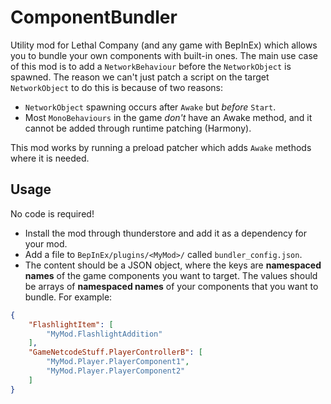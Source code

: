 # ComponentBundler

Utility mod for Lethal Company (and any game with BepInEx) which allows you to bundle your own components with built-in ones. 
The main use case of this mod is to add a `NetworkBehaviour` before the `NetworkObject` is spawned.
The reason we can't just patch a script on the target `NetworkObject` to do this is because of two reasons:

- `NetworkObject` spawning occurs after `Awake` but *before* `Start`.
- Most `MonoBehaviours` in the game *don't* have an Awake method, and it cannot be added through runtime patching (Harmony).

This mod works by running a preload patcher which adds `Awake` methods where it is needed.

## Usage

No code is required! 

- Install the mod through thunderstore and add it as a dependency for your mod.
- Add a file to `BepInEx/plugins/<MyMod>/` called `bundler_config.json`.
- The content should be a JSON object, where the keys are **namespaced names** of the game components you want to target. The values should be arrays of **namespaced names** of your components that you want to bundle. For example:
```json
{
    "FlashlightItem": [
        "MyMod.FlashlightAddition"
    ],
    "GameNetcodeStuff.PlayerControllerB": [
        "MyMod.Player.PlayerComponent1",
        "MyMod.Player.PlayerComponent2"
    ]
}
```
